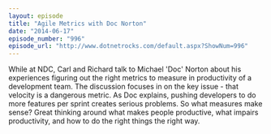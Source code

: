 ```yaml
---
layout: episode
title: "Agile Metrics with Doc Norton"
date: "2014-06-17"
episode_number: "996"
episode_url: "http://www.dotnetrocks.com/default.aspx?ShowNum=996"
---
```


While at NDC, Carl and Richard talk to Michael 'Doc' Norton about his experiences figuring out the right metrics to measure in productivity of a development team. The discussion focuses in on the key issue - that velocity is a dangerous metric. As Doc explains, pushing developers to do more features per sprint creates serious problems. So what measures make sense? Great thinking around what makes people productive, what impairs productivity, and how to do the right things the right way. 
